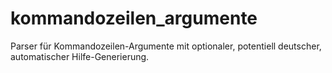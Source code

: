 # kommandozeilen_argumente
Parser für Kommandozeilen-Argumente mit optionaler, potentiell deutscher, automatischer Hilfe-Generierung.
